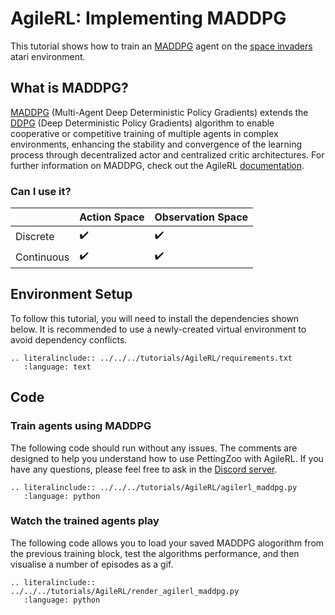 # AgileRL: Implementing MADDPG
This tutorial shows how to train an [MADDPG](https://agilerl.readthedocs.io/en/latest/api/algorithms/maddpg.html) agent on the [space invaders](https://pettingzoo.farama.org/environments/atari/space_invaders/) atari environment.

## What is MADDPG?
[MADDPG](https://agilerl.readthedocs.io/en/latest/api/algorithms/maddpg.html) (Multi-Agent Deep Deterministic Policy Gradients) extends the [DDPG](https://agilerl.readthedocs.io/en/latest/api/algorithms/ddpg.html) (Deep Deterministic Policy Gradients) algorithm to enable cooperative or competitive training of multiple agents in complex environments, enhancing the stability and convergence of the learning process through decentralized actor and centralized critic architectures. For further information on MADDPG, check out the AgileRL [documentation](https://agilerl.readthedocs.io/en/latest/api/algorithms/maddpg.html).

### Can I use it?

|   | Action Space | Observation Space |
|---|--------------|-------------------|
|Discrete  | ✔️           | ✔️                |
|Continuous   | ✔️           | ✔️                |


## Environment Setup

To follow this tutorial, you will need to install the dependencies shown below. It is recommended to use a newly-created virtual environment to avoid dependency conflicts.
```{eval-rst}
.. literalinclude:: ../../../tutorials/AgileRL/requirements.txt
   :language: text
```

## Code
### Train agents using MADDPG
The following code should run without any issues. The comments are designed to help you understand how to use PettingZoo with AgileRL. If you have any questions, please feel free to ask in the [Discord server](https://discord.com/invite/eB8HyTA2ux).

```{eval-rst}
.. literalinclude:: ../../../tutorials/AgileRL/agilerl_maddpg.py
   :language: python
```

### Watch the trained agents play
The following code allows you to load your saved MADDPG alogorithm from the previous training block, test the algorithms performance, and then visualise a number of episodes as a gif.
```{eval-rst}
.. literalinclude:: ../../../tutorials/AgileRL/render_agilerl_maddpg.py
   :language: python
```
